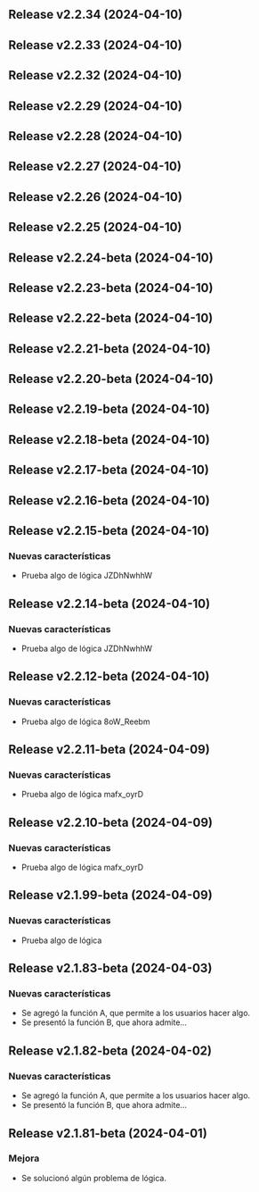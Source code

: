 ## Release v2.2.34 (2024-04-10)

## Release v2.2.33 (2024-04-10)

## Release v2.2.32 (2024-04-10)

## Release v2.2.29 (2024-04-10)

## Release v2.2.28 (2024-04-10)

## Release v2.2.27 (2024-04-10)

## Release v2.2.26 (2024-04-10)

## Release v2.2.25 (2024-04-10)

## Release v2.2.24-beta (2024-04-10)

## Release v2.2.23-beta (2024-04-10)

## Release v2.2.22-beta (2024-04-10)

## Release v2.2.21-beta (2024-04-10)

## Release v2.2.20-beta (2024-04-10)

## Release v2.2.19-beta (2024-04-10)

## Release v2.2.18-beta (2024-04-10)

## Release v2.2.17-beta (2024-04-10)

## Release v2.2.16-beta (2024-04-10)

## Release v2.2.15-beta (2024-04-10)

### Nuevas características

- Prueba algo de lógica JZDhNwhhW

## Release v2.2.14-beta (2024-04-10)

### Nuevas características

- Prueba algo de lógica JZDhNwhhW

## Release v2.2.12-beta (2024-04-10)

### Nuevas características

- Prueba algo de lógica 8oW_Reebm

## Release v2.2.11-beta (2024-04-09)

### Nuevas características

- Prueba algo de lógica mafx_oyrD

## Release v2.2.10-beta (2024-04-09)

### Nuevas características

- Prueba algo de lógica mafx_oyrD

## Release v2.1.99-beta (2024-04-09)

### Nuevas características

- Prueba algo de lógica

## Release v2.1.83-beta (2024-04-03)

### Nuevas características

- Se agregó la función A, que permite a los usuarios hacer algo.
- Se presentó la función B, que ahora admite...

## Release v2.1.82-beta (2024-04-02)

### Nuevas características

- Se agregó la función A, que permite a los usuarios hacer algo.
- Se presentó la función B, que ahora admite...

## Release v2.1.81-beta (2024-04-01)

### Mejora

- Se solucionó algún problema de lógica.
